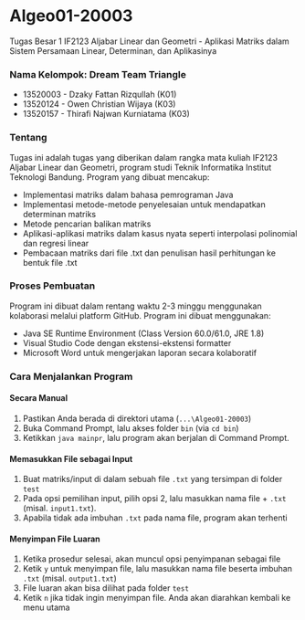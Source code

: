 # Algeo01-20003
Tugas Besar 1 IF2123 Aljabar Linear dan Geometri - Aplikasi Matriks dalam Sistem Persamaan Linear, Determinan,
dan Aplikasinya

### Nama Kelompok: Dream Team Triangle
* 13520003 - Dzaky Fattan Rizqullah (K01)
* 13520124 - Owen Christian Wijaya (K03)
* 13520157 - Thirafi Najwan Kurniatama (K03)

### Tentang 
Tugas ini adalah tugas yang diberikan dalam rangka mata kuliah IF2123 Aljabar Linear dan Geometri, program studi Teknik 
Informatika Institut Teknologi Bandung. Program yang dibuat mencakup: 
* Implementasi matriks dalam bahasa pemrograman Java
* Implementasi metode-metode penyelesaian untuk mendapatkan determinan matriks
* Metode pencarian balikan matriks
* Aplikasi-aplikasi matriks dalam kasus nyata seperti interpolasi polinomial dan regresi linear
* Pembacaan matriks dari file .txt dan penulisan hasil perhitungan ke bentuk file .txt

### Proses Pembuatan
Program ini dibuat dalam rentang waktu 2-3 minggu menggunakan kolaborasi melalui platform GitHub. 
Program ini dibuat menggunakan:
* Java SE Runtime Environment (Class Version 60.0/61.0, JRE 1.8)
* Visual Studio Code dengan ekstensi-ekstensi formatter
* Microsoft Word untuk mengerjakan laporan secara kolaboratif

### Cara Menjalankan Program
#### Secara Manual
1. Pastikan Anda berada di direktori utama (`...\Algeo01-20003`)
2. Buka Command Prompt, lalu akses folder `bin` (via `cd bin`)
3. Ketikkan `java mainpr`, lalu program akan berjalan di Command Prompt.

#### Memasukkan File sebagai Input 
1. Buat matriks/input di dalam sebuah file `.txt` yang tersimpan di folder `test`
2. Pada opsi pemilihan input, pilih opsi 2, lalu masukkan nama file + `.txt` (misal. `input1.txt`).
3. Apabila tidak ada imbuhan `.txt` pada nama file, program akan terhenti

#### Menyimpan File Luaran
1. Ketika prosedur selesai, akan muncul opsi penyimpanan sebagai file
2. Ketik `y` untuk menyimpan file, lalu masukkan nama file beserta imbuhan `.txt` (misal. `output1.txt`)
3. File luaran akan bisa dilihat pada folder `test`
4. Ketik `n` jika tidak ingin menyimpan file. Anda akan diarahkan kembali ke menu utama
